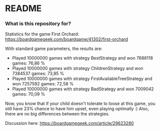 # README #

### What is this repository for? ###

Statistics for the game First Orchard: https://boardgamegeek.com/boardgame/41302/first-orchard

With standard game parameters, the results are:
* Played 10000000 games with strategy                   BestStrategy and won  7686118 games: 76,86 %
* Played 10000000 games with strategy               ChildrenStrategy and won  7384537 games: 73,85 %
* Played 10000000 games with strategy     FirstAvailableTreeStrategy and won  7257592 games: 72,58 %
* Played 10000000 games with strategy                    BadStrategy and won  7009042 games: 70,09 %

Now, you know that if your child doesn't tolerate to loose at this game, you still have 23% chance to have him upset, even playing optimally :) Also, there are no big differences between the strategies.

Discussion here: https://boardgamegeek.com/article/29623280
